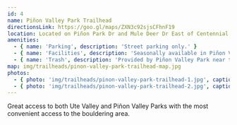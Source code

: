 ```yaml
---
id: 4
name: Piñon Valley Park Trailhead
directionsLink: https://goo.gl/maps/ZXN3c92sjsCFhnF19
location: Located on Piñon Park Dr and Mule Deer Dr East of Centennial Blvd
amenities:
  - { name: 'Parking', description: 'Street parking only.' }
  - { name: 'Facilities', description: 'Seasonally available in Piñon Valley Park.' }
  - { name: 'Trash', description: 'Provided by Piñon Valley Park near the playground structure.' }
map: img/trailheads/pinon-valley-park-trailhead-map.jpg
photos:
  - { photo: 'img/trailheads/pinon-valley-park-trailhead-1.jpg', caption: 'Facing West towards Piñon Park Drive' }
  - { photo: 'img/trailheads/pinon-valley-park-trailhead-2.jpg', caption: 'Facing East on Piñon Park Drive' }
---
```

Great access to both Ute Valley and Piñon Valley Parks with the most convenient access to the bouldering area.